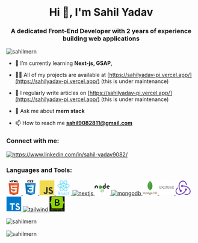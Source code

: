 <h1 align="center">Hi 👋, I'm Sahil Yadav</h1>
<h3 align="center">A dedicated Front-End Developer with 2 years of experience building web applications</h3>

<p align="left"> <img src="https://komarev.com/ghpvc/?username=sahilmern&label=Profile%20views&color=0e75b6&style=flat" alt="sahilmern" /> </p>

- 🌱 I’m currently learning **Next-js, GSAP,**

- 👨‍💻 All of my projects are available at [https://sahilyadav-pi.vercel.app/](https://sahilyadav-pi.vercel.app/) (this is under maintenance)

- 📝 I regularly write articles on [https://sahilyadav-pi.vercel.app/](https://sahilyadav-pi.vercel.app/) (this is under maintenance)

- 💬 Ask me about **mern stack**

- 📫 How to reach me **sahil9082811@gmail.com**

<h3 align="left">Connect with me:</h3>
<p align="left">
    <a href="https://linkedin.com/in/sahil-yadav9082/" target="blank">
        <img align="center" src="https://raw.githubusercontent.com/rahuldkjain/github-profile-readme-generator/master/src/images/icons/Social/linked-in-alt.svg" alt="https://www.linkedin.com/in/sahil-yadav9082/" height="30" width="40" />
    </a>
</p>

<h3 align="left">Languages and Tools:</h3>
<p align="left">
    <a href="https://www.w3.org/html/" target="_blank" rel="noreferrer">
        <img src="https://raw.githubusercontent.com/devicons/devicon/master/icons/html5/html5-original-wordmark.svg" alt="html5" width="40" height="40" />
    </a>
    <a href="https://www.w3schools.com/css/" target="_blank" rel="noreferrer">
        <img src="https://raw.githubusercontent.com/devicons/devicon/master/icons/css3/css3-original-wordmark.svg" alt="css3" width="40" height="40" />
    </a>
    <a href="https://developer.mozilla.org/en-US/docs/Web/JavaScript" target="_blank" rel="noreferrer">
        <img src="https://raw.githubusercontent.com/devicons/devicon/master/icons/javascript/javascript-original.svg" alt="javascript" width="40" height="40" />
    </a>
    <a href="https://reactjs.org/" target="_blank" rel="noreferrer">
        <img src="https://raw.githubusercontent.com/devicons/devicon/master/icons/react/react-original-wordmark.svg" alt="react" width="40" height="40" />
    </a>
    <a href="https://nextjs.org/" target="_blank" rel="noreferrer">
        <img src="https://img.icons8.com/fluent-systems-filled/200/FFFFFF/nextjs.png" alt="nextjs" width="40" height="40" />
    </a>
     <a href="https://nodejs.org" target="_blank" rel="noreferrer" style=""margin-right:1rem"">
        <img src="https://raw.githubusercontent.com/devicons/devicon/master/icons/nodejs/nodejs-original-wordmark.svg" alt="nodejs" width="40" height="40" />
    </a>
    <a href="https://www.expressjs.com/" target="_blank" rel="noreferrer">
        <img src="https://cdn-icons-png.flaticon.com/512/477/477430.png" alt="mongodb" width="40" height="40" />
    </a>
   <a href="https://www.mongodb.com/" target="_blank" rel="noreferrer">
        <img src="https://raw.githubusercontent.com/devicons/devicon/master/icons/mongodb/mongodb-original-wordmark.svg" alt="mongodb" width="40" height="40" />
    </a>
    <a href="https://expressjs.com" target="_blank" rel="noreferrer">
        <img src="https://raw.githubusercontent.com/devicons/devicon/master/icons/express/express-original-wordmark.svg" alt="express" width="40" height="40" />
    </a>
    <a href="https://redux.js.org" target="_blank" rel="noreferrer">
        <img src="https://raw.githubusercontent.com/devicons/devicon/master/icons/redux/redux-original.svg" alt="redux" width="40" height="40" />
    </a>
    <a href="https://www.typescriptlang.org/" target="_blank" rel="noreferrer">
        <img src="https://raw.githubusercontent.com/devicons/devicon/master/icons/typescript/typescript-original.svg" alt="typescript" width="40" height="40" />
    </a>
    <a href="https://tailwindcss.com/" target="_blank" rel="noreferrer">
        <img src="https://www.vectorlogo.zone/logos/tailwindcss/tailwindcss-icon.svg" alt="tailwind" width="40" height="40" />
    </a>
    <a href="https://getbootstrap.com" target="_blank" rel="noreferrer">
        <img src="https://raw.githubusercontent.com/devicons/devicon/master/icons/bootstrap/bootstrap-plain-wordmark.svg" alt="bootstrap" width="40" height="40" style="filter: invert(100%)" />
    </a>
</p>
<p><img align="center" src="https://github-readme-stats.vercel.app/api/top-langs?username=sahilmern&show_icons=true&locale=en&layout=compact" alt="sahilmern" /></p>

<p><img align="center" src="https://github-readme-streak-stats.herokuapp.com/?user=sahilmern&" alt="sahilmern" /></p>
